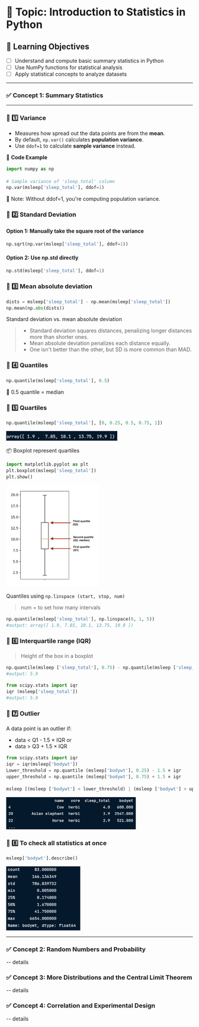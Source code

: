 # 🧠 Topic: Introduction to Statistics in Python

## 🎯 Learning Objectives
- [ ] Understand and compute basic summary statistics in Python
- [ ] Use NumPy functions for statistical analysis
- [ ] Apply statistical concepts to analyze datasets
---
### ✅ Concept 1: Summary Statistics

---

### 🔷 1️⃣ Variance

- Measures how spread out the data points are from the **mean**.
- By default, `np.var()` calculates **population variance**.
- Use `ddof=1` to calculate **sample variance** instead.

🧪 **Code Example**
```python
import numpy as np

# Sample variance of 'sleep_total' column
np.var(msleep['sleep_total'], ddof=1)
```
🔎 Note: Without ddof=1, you're computing population variance.

### 🔷 2️⃣ Standard Deviation

#### Option 1: Manually take the square root of the variance
```python
np.sqrt(np.var(msleep['sleep_total'], ddof=1))
```
#### Option 2: Use np.std directly
```python
np.std(msleep['sleep_total'], ddof=1)
```

### 🔷 3️⃣ Mean absolute deviation

```python
dists = msleep['sleep_total'] - np.mean(msleep['sleep_total'])
np.mean(np.abs(dists))
```

Standard deviation vs. mean absolute deviation
> - Standard deviation squares distances, penalizing longer distances more than shorter ones.
> - Mean absolute deviation penalizes each distance equally.
> - One isn't better than the other, but SD is more common than MAD.

### 🔷 4️⃣ Quantiles

```python
np.quantile(msleep['sleep_total'], 0.5)
```
🔎 0.5 quantile = median

### 🔷 5️⃣ Quartiles
```python
np.quantile(msleep['sleep_total'], [0, 0.25, 0.5, 0.75, 1])
```

<left>
  <img src="quantile1.JPG" width="300">
</left>

📦 Boxplot represent quartiles
```python
import matplotlib.pyplot as plt
plt.boxplot(msleep['sleep_total'])
plt.show()
```
<left>
  <img src="boxplot.JPG" width="250">
</left>

Quantiles using `np.linspace (start, stop, num)` 

> num = to set how many intervals

```python
np.quantile(msleep['sleep_total'], np.linspace(0, 1, 5))
#output: array([ 1.9, 7.85, 10.1, 13.75, 19.9 ])
```
### 🔷 6️⃣ Interquartile range (IQR)

> Height of the box in a boxplot

```python
np.quantile(msleep ['sleep_total'], 0.75) - np.quantile(msleep ['sleep_total'], 0.25)
#output: 5.9
```

```python
from scipy.stats import iqr
iqr (msleep['sleep_total'])
#output: 5.9
```
### 🔷 7️⃣ Outlier

A data point is an outlier if:
- data < Q1 - 1.5 × IQR or
- data > Q3 + 1.5 × IQR

```python
from scipy.stats import iqr
iqr = iqr(msleep['bodywt'])
Lower_threshold = np.quantile (msleep['bodywt'], 0.25) - 1.5 × igr
upper_threshold = np.quantile (msleep['bodywt'], 0.75) + 1.5 × igr

msleep [(msleep ['bodywt'] < lower_threshold) | (msleep ['bodywt'] > upper_threshold)]
```

<left>
  <img src="outliers.JPG" width="350">
</left>

### 🔷 8️⃣ To check all statistics at once
```python
msleep['bodywt'].describe()
```

<left>
  <img src="describe method.JPG" width="200">
</left>

---

### ✅ Concept 2: Random Numbers and Probability
-- details

### ✅ Concept 3: More Distributions and the Central Limit Theorem
-- details

### ✅ Concept 4: Correlation and Experimental Design
-- details
